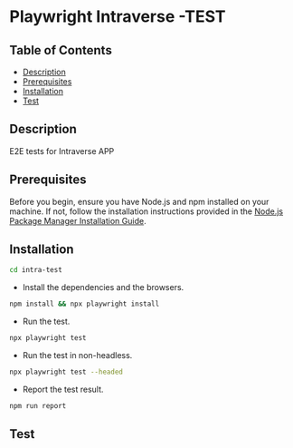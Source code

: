 # Playwright Intraverse -TEST

## Table of Contents

- [Description](#description)
- [Prerequisites](#prerequisites)
- [Installation](#installation)
- [Test](#Test)

## Description

E2E tests for Intraverse APP

## Prerequisites

Before you begin, ensure you have Node.js and npm installed on your machine. If not, follow the installation instructions provided in the [Node.js Package Manager Installation Guide](https://nodejs.org/en/download/package-manager#installing-nodejs-via-package-manager).

## Installation

```bash
cd intra-test
```

- Install the dependencies and the browsers.

```bash
npm install && npx playwright install
```

- Run the test.

```bash
npx playwright test
```

- Run the test in non-headless.

```bash
npx playwright test --headed
```

- Report the test result.

```bash
npm run report
```

## Test
